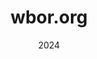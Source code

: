 ---
layout: project
type: project
draft: false
image: img/wbor/polar_headphones.png
title: "wbor.org"
date: 2024
published: true
labels:
  - HTML/CSS/JavaScript
  - Icecast
  - Docker
  - Azuracast
  - G Cloud
  - Twilio

summary: "Ground-up redesign of website for Bowdoin's student college radio station."
projecturl: https://wbor.org
---